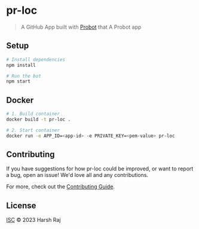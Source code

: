 # pr-loc

> A GitHub App built with [Probot](https://github.com/probot/probot) that A Probot app

## Setup

```sh
# Install dependencies
npm install

# Run the bot
npm start
```

## Docker

```sh
# 1. Build container
docker build -t pr-loc .

# 2. Start container
docker run -e APP_ID=<app-id> -e PRIVATE_KEY=<pem-value> pr-loc
```

## Contributing

If you have suggestions for how pr-loc could be improved, or want to report a bug, open an issue! We'd love all and any contributions.

For more, check out the [Contributing Guide](CONTRIBUTING.md).

## License

[ISC](LICENSE) © 2023 Harsh Raj

